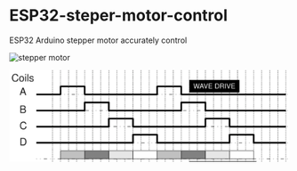 # ESP32-steper-motor-control
ESP32 Arduino stepper motor accurately control 

![stepper motor](/stepper.PNG)

![control sequence](/wave.PNG)

